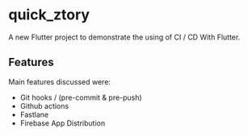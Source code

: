 # quick_ztory

A new Flutter project to demonstrate the using of CI / CD With Flutter.

## Features

Main features discussed were:

- Git hooks / (pre-commit & pre-push)
- Github actions
- Fastlane
- Firebase App Distribution

